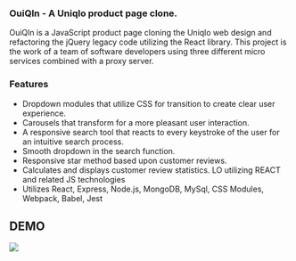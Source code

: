 ### OuiQln - A Uniqlo product page clone.
OuiQln is a JavaScript product page cloning the Uniqlo web design and refactoring the jQuery legacy code utilizing the React library. This project is the work of a team of software developers using three different micro services combined with a proxy server. 

### Features
- Dropdown modules that utilize CSS for transition to create clear user experience. 
- Carousels that transform for a more pleasant user interaction.
- A responsive search tool that reacts to every keystroke of the user for an intuitive search process.  
- Smooth dropdown in the search function. 
- Responsive star method based upon customer reviews. 
- Calculates and displays customer review statistics. LO utilizing REACT and related JS technologies
- Utilizes React, Express, Node.js, MongoDB, MySql, CSS Modules, Webpack, Babel, Jest 

## DEMO
![](OuiQlnDemo.gif)
